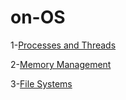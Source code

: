 # on-OS

1-[Processes and Threads](https://github.com/zeynepnursahinel/On-OS/tree/main/processes_and_threads)

2-[Memory Management](https://github.com/zeynepnursahinel/On-OS/tree/main/memory_management)

3-[File Systems](https://github.com/zeynepnursahinel/On-OS/tree/main/file_systems)
